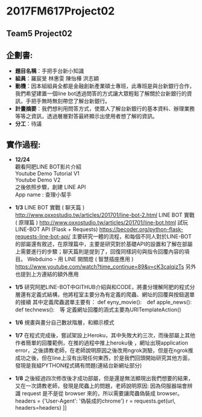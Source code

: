 # 2017FM617Project02 #
## Team5 Project02 ##
## 企劃書:
* **題目名稱**：手把手台新小知識
* **組員**：羅宸旻 林惠雯 陳怡樺 洪志穎
* **動機**：因本組組員全都是金融創新產業碩士專班，此專班是與台新銀行合作，我們希望建置一個line bot透過問答的方式讓大眾輕鬆了解關於台新銀行的資訊，手把手無時無刻帶您了解台新銀行。
* **計畫摘要**：我們想利用問答方式，使眾人了解台新銀行的基本資料、辦理業務等等之資訊，透過層層對答最終顯示出使用者想了解的資訊。
* **分工**：待議
## 實作過程:
* **12/24**
</br> 觀看阿肥LINE BOT影片介紹
</br> Youtube Demo Tutorial V1
</br> Youtube Demo V2
</br> 之後依照步驟，創建 LINE API
</br> App name : 查理小幫手

* **1/3**
LINE BOT 實戰 ( 聊天篇 )
http://www.oxxostudio.tw/articles/201701/line-bot-2.html
LINE BOT 實戰 ( 原理篇 )
http://www.oxxostudio.tw/articles/201701/line-bot.html
試玩LINE-BOT API  (Flask + Requests)
https://becoder.org/python-flask-requests-line-bot-api/
主要研究一體的流程，和每個不同人對於LINE-BOT的部屬還有敘述，在原理篇中，主要是研究對於基礎API的設置和了解在部屬上需要進行的步驟；聊天篇則是提到了，回復同樣詞句與指令回覆內容的項目。
Webduino - 用 LINE 開關燈 ( 智慧插座應用 )
https://www.youtube.com/watch?time_continue=89&v=cK3calqizTs
另外也提到上方連結的額外應用

* **1/5**
研究阿肥LINE-BOT中GITHUB介紹與和CODE，將畫分理解阿肥的程式分層還有定義式結構，他將程室主要分為有定義的爬蟲、網址的回覆與按鈕選單的接續
其中定義爬蟲選單主要有：
def eyny_movie():　def apple_news():　def technews():　等
定義網址回覆的涵式主要為URITemplateAction()

* **1/6**
規畫與畫分自己數狀階層，和顯示模式

* **1/7**
在程式完成後，嘗試架設上Heroku，其中失敗大約三次，而後部屬上其他作者簡單的回覆範例，在推的過程中推上heroku後 ，網址出現application error，之後請教老師，在老師說明原因之後改用ngrok測驗，但是在ngrok推成功之後，但在line上沒有出現任何東西，於是我們回頭開始研究其他方面，發現是我組PYTHON程式碼有問題(連結台新網址部分)

* **1/8**
之後經過四次修改後才成功部屬，但是還是無法顯現出我們想要的結果，又在一次請教老師，發現是爬蟲上的問題，老師說明原因: 因為伺服器端會辨識 request 是不是從 browser 來的，所以需要讓爬蟲偽裝成 browser。
headers = {'User-Agent': '偽裝成的chrome'}
r = requests.get(url, headers=headers)  ]]


